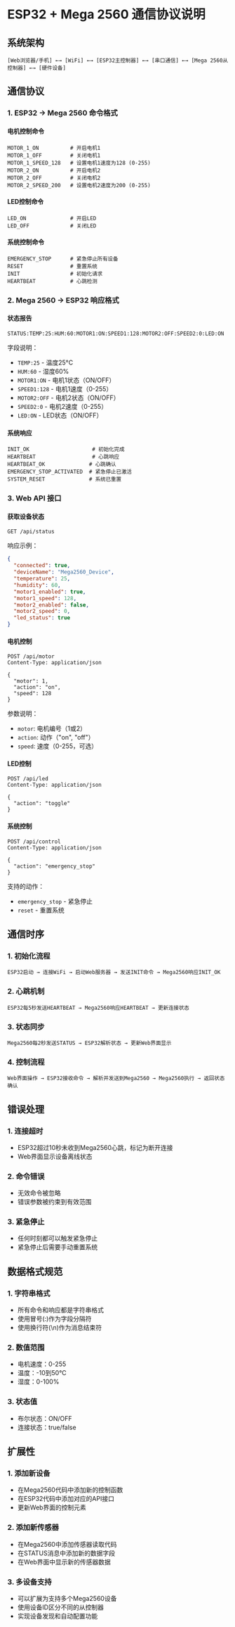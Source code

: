 # ESP32 + Mega 2560 通信协议说明

## 系统架构

```
[Web浏览器/手机] ←→ [WiFi] ←→ [ESP32主控制器] ←→ [串口通信] ←→ [Mega 2560从控制器] ←→ [硬件设备]
```

## 通信协议

### 1. ESP32 → Mega 2560 命令格式

#### 电机控制命令
```
MOTOR_1_ON          # 开启电机1
MOTOR_1_OFF         # 关闭电机1
MOTOR_1_SPEED_128   # 设置电机1速度为128 (0-255)
MOTOR_2_ON          # 开启电机2
MOTOR_2_OFF         # 关闭电机2
MOTOR_2_SPEED_200   # 设置电机2速度为200 (0-255)
```

#### LED控制命令
```
LED_ON              # 开启LED
LED_OFF             # 关闭LED
```

#### 系统控制命令
```
EMERGENCY_STOP      # 紧急停止所有设备
RESET               # 重置系统
INIT                # 初始化请求
HEARTBEAT           # 心跳检测
```

### 2. Mega 2560 → ESP32 响应格式

#### 状态报告
```
STATUS:TEMP:25:HUM:60:MOTOR1:ON:SPEED1:128:MOTOR2:OFF:SPEED2:0:LED:ON
```

字段说明：
- `TEMP:25` - 温度25°C
- `HUM:60` - 湿度60%
- `MOTOR1:ON` - 电机1状态（ON/OFF）
- `SPEED1:128` - 电机1速度（0-255）
- `MOTOR2:OFF` - 电机2状态（ON/OFF）
- `SPEED2:0` - 电机2速度（0-255）
- `LED:ON` - LED状态（ON/OFF）

#### 系统响应
```
INIT_OK                    # 初始化完成
HEARTBEAT                  # 心跳响应
HEARTBEAT_OK              # 心跳确认
EMERGENCY_STOP_ACTIVATED  # 紧急停止已激活
SYSTEM_RESET              # 系统已重置
```

### 3. Web API 接口

#### 获取设备状态
```
GET /api/status
```

响应示例：
```json
{
  "connected": true,
  "deviceName": "Mega2560_Device",
  "temperature": 25,
  "humidity": 60,
  "motor1_enabled": true,
  "motor1_speed": 128,
  "motor2_enabled": false,
  "motor2_speed": 0,
  "led_status": true
}
```

#### 电机控制
```
POST /api/motor
Content-Type: application/json

{
  "motor": 1,
  "action": "on",
  "speed": 128
}
```

参数说明：
- `motor`: 电机编号（1或2）
- `action`: 动作（"on", "off"）
- `speed`: 速度（0-255，可选）

#### LED控制
```
POST /api/led
Content-Type: application/json

{
  "action": "toggle"
}
```

#### 系统控制
```
POST /api/control
Content-Type: application/json

{
  "action": "emergency_stop"
}
```

支持的动作：
- `emergency_stop` - 紧急停止
- `reset` - 重置系统

## 通信时序

### 1. 初始化流程
```
ESP32启动 → 连接WiFi → 启动Web服务器 → 发送INIT命令 → Mega2560响应INIT_OK
```

### 2. 心跳机制
```
ESP32每5秒发送HEARTBEAT → Mega2560响应HEARTBEAT → 更新连接状态
```

### 3. 状态同步
```
Mega2560每2秒发送STATUS → ESP32解析状态 → 更新Web界面显示
```

### 4. 控制流程
```
Web界面操作 → ESP32接收命令 → 解析并发送到Mega2560 → Mega2560执行 → 返回状态确认
```

## 错误处理

### 1. 连接超时
- ESP32超过10秒未收到Mega2560心跳，标记为断开连接
- Web界面显示设备离线状态

### 2. 命令错误
- 无效命令被忽略
- 错误参数被约束到有效范围

### 3. 紧急停止
- 任何时刻都可以触发紧急停止
- 紧急停止后需要手动重置系统

## 数据格式规范

### 1. 字符串格式
- 所有命令和响应都是字符串格式
- 使用冒号(:)作为字段分隔符
- 使用换行符(\n)作为消息结束符

### 2. 数值范围
- 电机速度：0-255
- 温度：-10到50°C
- 湿度：0-100%

### 3. 状态值
- 布尔状态：ON/OFF
- 连接状态：true/false

## 扩展性

### 1. 添加新设备
- 在Mega2560代码中添加新的控制函数
- 在ESP32代码中添加对应的API接口
- 更新Web界面的控制元素

### 2. 添加新传感器
- 在Mega2560中添加传感器读取代码
- 在STATUS消息中添加新的数据字段
- 在Web界面中显示新的传感器数据

### 3. 多设备支持
- 可以扩展为支持多个Mega2560设备
- 使用设备ID区分不同的从控制器
- 实现设备发现和自动配置功能





